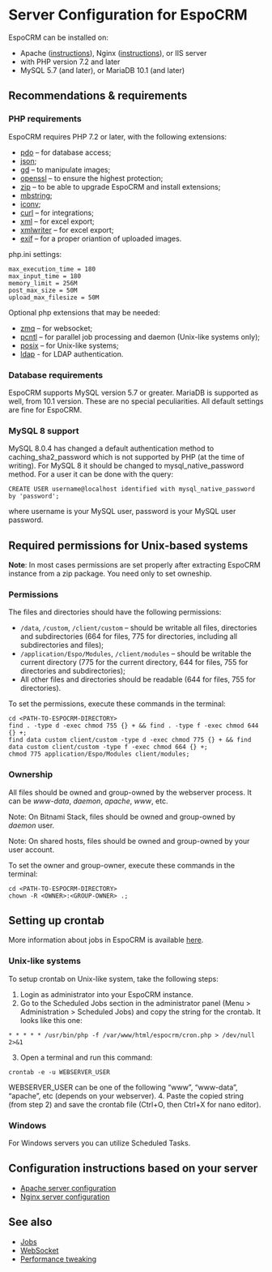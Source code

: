 # Server Configuration for EspoCRM

EspoCRM can be installed on:

* Apache ([instructions](apache-server-configuration.md)), Nginx ([instructions](nginx-server-configuration.md)), or IIS server
* with PHP version 7.2 and later
* MySQL 5.7 (and later), or MariaDB 10.1 (and later)

## Recommendations & requirements

### PHP requirements

EspoCRM requires PHP 7.2 or later, with the following extensions:

* [pdo](http://php.net/manual/en/book.pdo.php) – for database access;
* [json](http://php.net/manual/en/book.json.php);
* [gd](http://php.net/manual/en/book.image.php) – to manipulate images;
* [openssl](http://php.net/manual/en/book.openssl.php) – to ensure the highest protection;
* [zip](http://php.net/manual/en/book.zip.php) – to be able to upgrade EspoCRM and install extensions;
* [mbstring](http://php.net/manual/en/book.mbstring.php);
* [iconv](http://php.net/manual/en/book.iconv.php);
* [curl](http://php.net/manual/en/book.curl.php) – for integrations;
* [xml](http://php.net/manual/en/book.xml.php) – for excel export;
* [xmlwriter](http://php.net/manual/en/book.xmlwriter.php) – for excel export;
* [exif](http://php.net/manual/en/book.exif.php) – for a proper oriantion of uploaded images.

php.ini settings:

```
max_execution_time = 180
max_input_time = 180
memory_limit = 256M
post_max_size = 50M
upload_max_filesize = 50M
```

Optional php extensions that may be needed:

* [zmq](http://php.net/manual/en/book.zmq.php) – for websocket;
* [pcntl](http://php.net/manual/en/book.pcntl.php) – for parallel job processing and daemon (Unix-like systems only);
* [posix](http://php.net/manual/en/book.posix.php) – for Unix-like systems;
* [ldap](http://php.net/manual/en/book.ldap.php) - for LDAP authentication.


### Database requirements

EspoCRM supports MySQL version 5.7 or greater. MariaDB is supported as well, from 10.1 version. These are no special peculiarities. All default settings are fine for EspoCRM.

### MySQL 8 support

MySQL 8.0.4 has changed a default authentication method to caching_sha2_password which is not supported by PHP (at the time of writing). For MySQL 8 it should be changed to mysql_native_password method. For a user it can be done with the query:

```
CREATE USER username@localhost identified with mysql_native_password by 'password';
```
where username is your MySQL user, password is your MySQL user password.

## Required permissions for Unix-based systems

**Note**: In most cases permissions are set properly after extracting EspoCRM instance from a zip package. You need only to set owneship.

### Permissions

The files and directories should have the following permissions:

* `/data`, `/custom`, `/client/custom` – should be writable all files, directories and subdirectories (664 for files, 775 for directories, including all subdirectories and files);
* `/application/Espo/Modules`, `/client/modules` – should be writable the current directory (775 for the current directory, 644 for files, 755 for directories and subdirectories);
* All other files and directories should be readable (644 for files, 755 for directories).

To set the permissions, execute these commands in the terminal:

```
cd <PATH-TO-ESPOCRM-DIRECTORY>
find . -type d -exec chmod 755 {} + && find . -type f -exec chmod 644 {} +;
find data custom client/custom -type d -exec chmod 775 {} + && find data custom client/custom -type f -exec chmod 664 {} +;
chmod 775 application/Espo/Modules client/modules;
```

### Ownership

All files should be owned and group-owned by the webserver process. It can be *www-data*, *daemon*, *apache*, *www*, etc.  

Note: On Bitnami Stack, files should be owned and group-owned by *daemon* user.  

Note: On shared hosts, files should be owned and group-owned by your user account.

To set the owner and group-owner, execute these commands in the terminal:

```
cd <PATH-TO-ESPOCRM-DIRECTORY>
chown -R <OWNER>:<GROUP-OWNER> .;
```

## Setting up crontab

More information about jobs in EspoCRM is available [here](jobs.md).

### Unix-like systems

To setup crontab on Unix-like system, take the following steps:

1. Login as administrator into your EspoCRM instance.
2. Go to the Scheduled Jobs section in the administrator panel (Menu > Administration > Scheduled Jobs) and copy the string for the crontab. It looks like this one:
```
* * * * * /usr/bin/php -f /var/www/html/espocrm/cron.php > /dev/null 2>&1
```
3. Open a terminal and run this command:
```
crontab -e -u WEBSERVER_USER
```
WEBSERVER_USER can be one of the following “www”, “www-data”, “apache”, etc (depends on your webserver).
4. Paste the copied string (from step 2) and save the crontab file (Ctrl+O, then Ctrl+X for nano editor).

### Windows

For Windows servers you can utilize Scheduled Tasks.

## Configuration instructions based on your server

* [Apache server configuration](apache-server-configuration.md)
* [Nginx server configuration](nginx-server-configuration.md)

## See also

* [Jobs](jobs.md)
* [WebSocket](websocket.md)
* [Performance tweaking](performance-tweaking.md)
